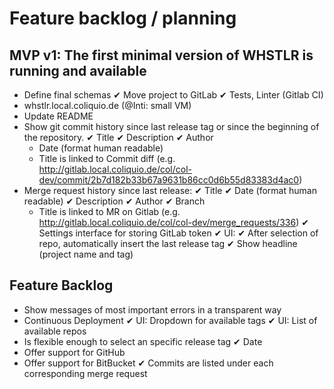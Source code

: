 Feature backlog / planning
==========================

## MVP v1: The first minimal version of WHSTLR is running and available
- Define final schemas
✔ Move project to GitLab
✔ Tests, Linter (Gitlab CI)
- whstlr.local.coliquio.de (@Inti: small VM)
- Update README
- Show git commit history since last release tag or since the beginning of the repository.
  ✔ Title
  ✔ Description
  ✔ Author
  - Date (format human readable)
  - Title is linked to Commit diff (e.g. http://gitlab.local.coliquio.de/col/col-dev/commit/2b7d182b33b67a9631b86cc0d6b55d83383d4ac0)
- Merge request history since last release:
  ✔ Title
  ✔ Date (format human readable)
  ✔ Description
  ✔ Author
  ✔ Branch
  - Title is linked to MR on Gitlab (e.g. http://gitlab.local.coliquio.de/col/col-dev/merge_requests/336)
✔ Settings interface for storing GitLab token
✔ UI:
  ✔ After selection of repo, automatically insert the last release tag
  ✔ Show headline (project name and tag)


## Feature Backlog
- Show messages of most important errors in a transparent way
- Continuous Deployment
✔ UI: Dropdown for available tags
✔ UI: List of available repos
- Is flexible enough to select an specific release tag
✔ Date
- Offer support for GitHub
- Offer support for BitBucket
✔ Commits are listed under each corresponding merge request
